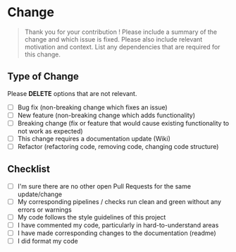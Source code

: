# Change

>Thank you for your contribution !
Please include a summary of the change and which issue is fixed.
Please also include relevant motivation and context.
List any dependencies that are required for this change.

## Type of Change

Please **DELETE** options that are not relevant.

- [ ] Bug fix (non-breaking change which fixes an issue)
- [ ] New feature (non-breaking change which adds functionality)
- [ ] Breaking change (fix or feature that would cause existing functionality to not work as expected)
- [ ] This change requires a documentation update (Wiki)
- [ ] Refactor (refactoring code, removing code, changing code structure)

## Checklist

- [ ] I'm sure there are no other open Pull Requests for the same update/change
- [ ] My corresponding pipelines / checks run clean and green without any errors or warnings
- [ ] My code follows the style guidelines of this project
- [ ] I have commented my code, particularly in hard-to-understand areas
- [ ] I have made corresponding changes to the documentation (readme)
- [ ] I did format my code
